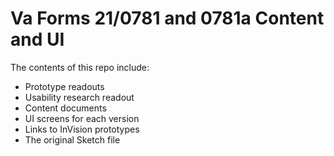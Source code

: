# Va Forms 21/0781 and 0781a Content and UI 

The contents of this repo include:

* Prototype readouts
* Usability research readout
* Content documents
* UI screens for each version
* Links to InVision prototypes
* The original Sketch file
